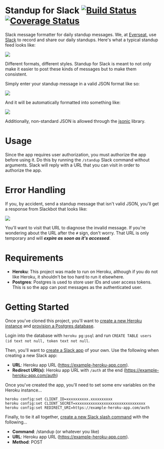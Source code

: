 # Standup for Slack [![Build Status](https://travis-ci.org/alexfu/standup-slack.svg?branch=master)](https://travis-ci.org/alexfu/standup-slack)[![Coverage Status](https://coveralls.io/repos/alexfu/standup-slack/badge.svg?branch=master)](https://coveralls.io/r/alexfu/standup-slack?branch=master)
Slack message formatter for daily standup messages. We, at [Everseat](http://www.everseat.com), use [Slack](https://slack.com) to record and share our daily standups. Here's what a typical standup feed looks like:

![](http://i.imgur.com/aW8wQSp.png)

Different formats, different styles. Standup for Slack is meant to not only make it easier to post these kinds of messages but to make them consistent.

Simply enter your standup message in a valid JSON format like so:

![](http://i.imgur.com/BZLxdS3.png)

And it will be automatically formatted into something like:

![](http://i.imgur.com/71KRNuz.png)

Additionally, non-standard JSON is allowed through the [jsonic](https://www.npmjs.com/package/jsonic) library.

# Usage
Since the app requires user authorization, you must authorize the app before using it. Do this by running the `/standup` Slack command without arguments. Slack will reply with a URL that you can visit in order to authorize the app.

# Error Handling

If you, by accident, send a standup message that isn't valid JSON, you'll get a response from Slackbot that looks like:

![](http://i.imgur.com/6fH3jFw.png)

You'll want to visit that URL to diagnose the invalid message. If you're wondering about the URL after the `#` sign, don't worry. That URL is only temporary and will **_expire as soon as it's accessed_**.

# Requirements
 - **Heroku**: This project was made to run on Heroku, although if you do not like Heroku, it shouldn't be too hard to run it elsewhere.
 - **Postgres**: Postgres is used to store user IDs and user access tokens. This is so the app can post messages as the authenticated user.

# Getting Started
Once you've cloned this project, you'll want to [create a new Heroku instance](https://devcenter.heroku.com/articles/creating-apps#creating-a-named-app) and [provision a Postgres database](https://addons.heroku.com/heroku-postgresql).

Login into the database with `heroku pg:psql` and run `CREATE TABLE users (id text not null, token text not null`.

Then, you'll want to [create a Slack app](https://api.slack.com/applications) of your own. Use the following when creating a new Slack app:

 - **URL**: Heroku app URL (https://example-heroku-app.com).
 - **Redirect URI(s)**: Heroku app URL with `/auth` at the end (https://example-heroku-app.com/auth)

Once you've created the app, you'll need to set some env variables on the Heroku instance...

```
heroku config:set CLIENT_ID=xxxxxxxxxx.xxxxxxxxxx
heroku config:set CLIENT_SECRET=xxxxxxxxxxxxxxxxxxxxxxxxxxxxxxxx
heroku config:set REDIRECT_URI=https://example-heroku-app.com/auth
```

Finally, to tie it all together, [create a new Slack slash command](https://everseat.slack.com/services/new/slash-commands) with the following...

- **Command**: /standup (or whatever you like)
- **URL**: Heroku app URL (https://example-heroku-app.com).
- **Method**: POST
